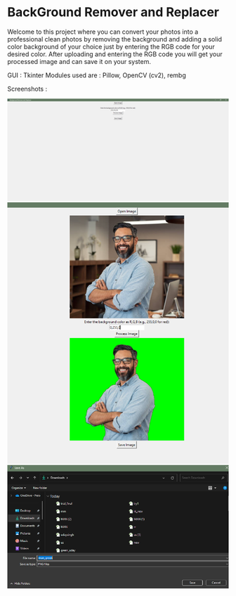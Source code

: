 # BackGround Remover and Replacer
Welcome to this project where you can convert your photos into a professional clean photos by removing the background and adding a solid color background of your choice just by entering the RGB code for your desired color. After uploading and entering the RGB code 
you will get your processed image and can save it on your system.

GUI : Tkinter
Modules used are : Pillow, OpenCV (cv2), rembg

Screenshots :

![image alt](https://github.com/ramneekkaur05/Background_Remover-Replacer/blob/a36ded780d63714d6fb9ccff11abca8aee0e6fc9/Screenshot%202025-01-04%20212202.png)
![image alt](https://github.com/ramneekkaur05/Background_Remover-Replacer/blob/9e060c3fb25dca1d4f4f6cb5b946b7cc56ddd34b/Screenshot%202025-01-04%20212248.png)
![image alt](https://github.com/ramneekkaur05/Background_Remover-Replacer/blob/841a43715bf73b14ceed75fd02ea3d91a3d2e50f/Screenshot%202025-01-04%20212348.png)
